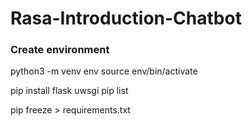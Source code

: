 # Rasa-Introduction-Chatbot

### Create environment

python3 -m venv env
source env/bin/activate

pip install flask uwsgi
pip list 

pip freeze > requirements.txt
